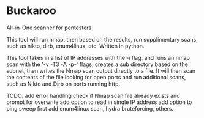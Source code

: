 # Buckaroo
All-in-One scanner for pentesters

This tool will run nmap, then based on the results, run supplimentary scans, such as nikto, dirb, enum4linux, etc. Written in python.

This tool takes in a list of IP addresses with the -i flag, and runs an nmap scan with the '-v -T3 -A -p-' flags, creates a sub directory based on the subnet, then writes the Nmap scan output directly to a file.  It will then scan the contents of the file looking for open ports and run additional scans, such as Nikto and Dirb on ports running http.  


TODO: 
add error handling
check if Nmap scan file already exists and prompt for overwrite
add option to read in single IP address
add option to ping sweep first
add enum4linux scan, hydra bruteforcing, others.
